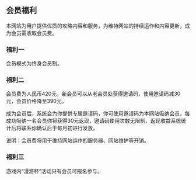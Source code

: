 ## 会员福利

本网站为用户提供优质的攻略内容和服务，为维持网站的持续运作和内容更新，成为会员需收取会员费。

### 福利一

会员模式为终身会员制。

### 福利二

会员费为人民币420元，新会员可以从老会员处获得邀请码，使用邀请码减30元，会员价格降至390元。

成为会员后，系统会为你提供专属邀请码，你可使用邀请码为本网站吸纳会员，每成功吸纳一名会员你将获得30元返现，邀请码使用次数无限制，返现收益系统统计后将联系你确认后于每月初进行发放。

说明：会员费将用于维持网站运作的服务器、网站维护等开销。

### 福利三

游戏内“漫游杯”活动只有会员可报名参与。

